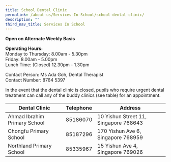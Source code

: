 ```yaml
---
title: School Dental Clinic
permalink: /about-us/Services-In-School/school-dental-clinic/
description: ""
third_nav_title: Services In School
---
```

**Open on Alternate Weekly Basis**

**Operating Hours:**
<br>Monday to Thursday: 8.00am - 5.30pm
<br>Friday: 8.00am - 5.00pm
<br>Lunch Time: (Closed) 12.30pm - 1.30pm
 
Contact Person: Ms Ada Goh, Dental Therapist
<br>Contact Number: 8764 5397

In the event that the dental clinic is closed, pupils who require urgent dental treatment can call any of the buddy clinics (see table) for an appointment.

| Dental Clinic | Telephone | Address |
|--------|----------|----------------|
| Ahmad Ibrahim Primary School | 85186070 | 10 Yishun Street 11, Singapore 768643 |
| Chongfu Primary School | 85187296 | 170 Yishun Ave 6, Singapore 768959 |
| Northland Primary School | 85335967 | 15 Yishun Ave 4, Singapore 769026 |